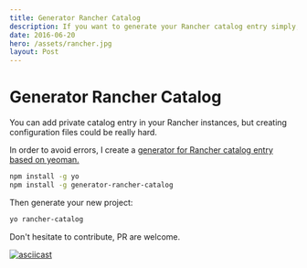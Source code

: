 ```yaml
---
title: Generator Rancher Catalog
description: If you want to generate your Rancher catalog entry simply, this yeoman generator is here for you, so give it a try.
date: 2016-06-20
hero: /assets/rancher.jpg
layout: Post
---
```


# Generator Rancher Catalog

You can add private catalog entry in your Rancher instances, but creating
configuration files could be really hard.

In order to avoid errors, I create a [generator for Rancher catalog entry based on
yeoman.](https://github.com/Slashgear/generator-rancher-catalog)


```bash
npm install -g yo
npm install -g generator-rancher-catalog
```

Then generate your new project:

```bash
yo rancher-catalog
```

Don't hesitate to contribute, PR are welcome.

[![asciicast](https://asciinema.org/a/644asuhwcljfkzm3j4g9j6qsg.png)](https://asciinema.org/a/644asuhwcljfkzm3j4g9j6qsg)